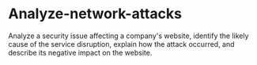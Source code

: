 # Analyze-network-attacks
Analyze a security issue affecting a company's website, identify the likely cause of the service disruption, explain how the attack occurred, and describe its negative impact on the website.
